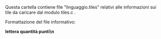 Questa cartella contiene file "linguaggio.tiles" relativi alle informazioni sui tile da caricare dal modulo tiles.c .

Formattazione del file informativo:

<b>lettera quantità punti\n</b>
